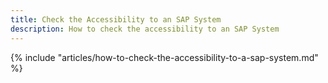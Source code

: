 ```yaml
---
title: Check the Accessibility to an SAP System
description: How to check the accessibility to an SAP System
---
```



{% include "articles/how-to-check-the-accessibility-to-a-sap-system.md" %}